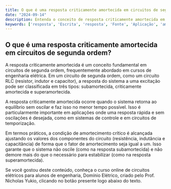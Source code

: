 ```yaml
---
title: O que é uma resposta criticamente amortecida em circuitos de segunda ordem?
date: "2024-09-14"
description: Entenda o conceito de resposta criticamente amortecida em circuitos de segunda ordem e sua importância na engenharia elétrica.
keywords: ['resposta', 'Escrita', 'resposta', 'Fonte', 'Aplicação', 'amortecida', 'criticamente']
---
```


## O que é uma resposta criticamente amortecida em circuitos de segunda ordem?

A resposta criticamente amortecida é um conceito fundamental em circuitos de segunda ordem, frequentemente abordado em cursos de engenharia elétrica. Em um circuito de segunda ordem, como um circuito RLC (resistor, indutor e capacitor), a resposta do sistema a uma excitação pode ser classificada em três tipos: subamortecida, criticamente amortecida e superamortecida.

A resposta criticamente amortecida ocorre quando o sistema retorna ao equilíbrio sem oscilar e faz isso no menor tempo possível. Isso é particularmente importante em aplicações onde uma resposta rápida e sem oscilações é desejada, como em sistemas de controle e em circuitos de temporização.

Em termos práticos, a condição de amortecimento crítico é alcançada ajustando os valores dos componentes do circuito (resistência, indutância e capacitância) de forma que o fator de amortecimento seja igual a um. Isso garante que o sistema não oscile (como na resposta subamortecida) e não demore mais do que o necessário para estabilizar (como na resposta superamortecida).

Se você gostou deste conteúdo, conheça o curso online de circuitos elétricos para alunos de engenharia, Domínio Elétrico, criado pelo Prof. Nicholas Yukio, clicando no botão presente logo abaixo do texto.